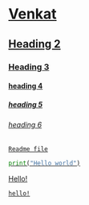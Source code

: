 # <u>**Venkat**
## Heading 2
### Heading 3
#### heading 4
##### heading 5
###### heading 6
`Readme file`

``` python
print("Hello world")
```

Hello!
```
hello!
